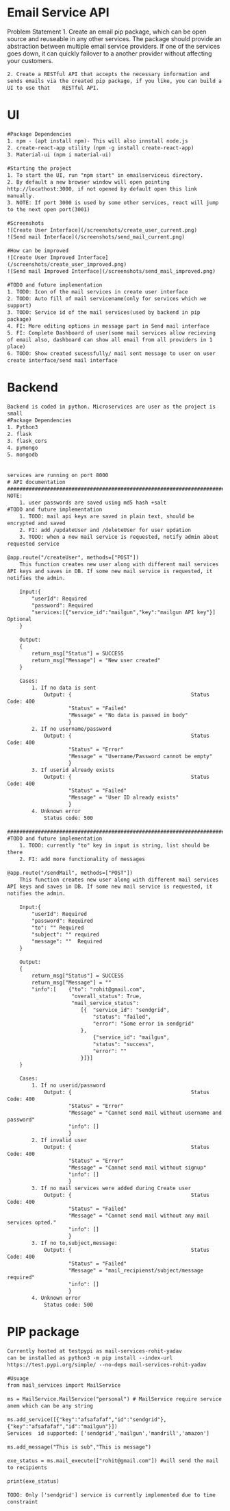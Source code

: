 # Email Service API
 
 Problem Statement
    1. Create an email pip package, which can be open source and reuseable in any other services.
        The package should provide an abstraction between multiple email service providers.
        If one of the services goes down, it can quickly failover to a another provider without affecting your customers.

    2. Create a RESTful API that accepts the necessary information and sends emails via the created pip package, if you like, you can build a UI to use that    RESTful API.

# UI 

    #Package Dependencies
    1. npm - (apt install npm)- This will also innstall node.js
    2. create-react-app utility (npm -g install create-react-app)
    3. Material-ui (npm i material-ui)

    #Starting the project
    1. To start the UI, run "npm start" in emailserviceui directory.
    2. By default a new browser window will open pointing http://locathost:3000, if not opened by default open this link manually.
    3. NOTE: If port 3000 is used by some other services, react will jump to the next open port(3001)

    #Screenshots
    ![Create User Interface](/screenshots/create_user_current.png)
    ![Send mail Interface](/screenshots/send_mail_current.png)

    #How can be improved
    ![Create User Improved Interface](/screenshots/create_user_improved.png)
    ![Send mail Improved Interface](/screenshots/send_mail_improved.png)

    #TODO and future implementation
    1. TODO: Icon of the mail services in create user interface
    2. TODO: Auto fill of mail servicename(only for services which we support)
    3. TODO: Service id of the mail services(used by backend in pip package)
    4. FI: More editing options in message part in Send mail interface
    5. FI: Complete Dashboard of user(some mail services allow recieving of email also, dashboard can show all email from all providers in 1 place) 
    6. TODO: Show created sucessfully/ mail sent message to user on user create interface/send mail interface

# Backend

    Backend is coded in python. Microservices are user as the project is small
    #Package Dependencies
    1. Python3
    2. flask
    3. flask_cors
    4. pymongo
    5. mongodb


    services are running on port 8000
    # API documentation
    ############################################################################################################################################
    NOTE: 
        1. user passwords are saved using md5 hash +salt
    #TODO and future implementation
        1. TODO: mail api keys are saved in plain text, should be encrypted and saved
        2. FI: add /updateUser and /deleteUser for user updation
        3. TODO: when a new mail service is requested, notify admin about requested service

    @app.route("/createUser", methods=["POST"])
        This function creates new user along with different mail services API keys and saves in DB. If some new mail service is requested, it notifies the admin.

        Input:{
            "userId": Required
            "password": Required
            "services:[{"service_id":"mailgun","key":"mailgun API key"}] Optional
        }

        Output:
        {
            return_msg["Status"] = SUCCESS
            return_msg["Message"] = "New user created"
        }

        Cases:
            1. If no data is sent
                Output: {                                       Status Code: 400
                        "Status" = "Failed"
                        "Message" = "No data is passed in body"
                        }
            2. If no username/password
                Output: {                                       Status Code: 400
                        "Status" = "Error"
                        "Message" = "Username/Password cannot be empty"
                        }
            3. If userid already exists
                Output: {                                       Status Code: 400
                        "Status" = "Failed"
                        "Message" = "User ID already exists"
                        }
            4. Unknown error
                Status code: 500
    
    ###################################################################################################################################################
    #TODO and future implementation
        1. TODO: currently "to" key in input is string, list should be there
        2. FI: add more functionality of messages
    
    @app.route("/sendMail", methods=["POST"])
        This function creates new user along with different mail services API keys and saves in DB. If some new mail service is requested, it notifies the admin.

        Input:{
            "userId": Required
            "password": Required
            "to": "" Required
            "subject": "" required
            "message": ""  Required
        }

        Output:
        {
            return_msg["Status"] = SUCCESS
            return_msg["Message"] = ""
            "info":[    {"to": "rohit@gmail.com",
                         "overall_status": True, 
                         "mail_service_status": 
                            [{  "service_id": "sendgrid",
                                "status": "failed",
                                "error": "Some error in sendgrid"
                            }, 
                                {"service_id": "mailgun", 
                                "status": "success", 
                                "error": ""
                            }]}]
        }

        Cases:
            1. If no userid/password
                Output: {                                       Status Code: 400
                        "Status" = "Error"
                        "Message" = "Cannot send mail without username and password"
                        "info": []
                        }
            2. If invalid user
                Output: {                                       Status Code: 400
                        "Status" = "Error"
                        "Message" = "Cannot send mail without signup"
                        "info": []
                        }
            3. If no mail services were added during Create user
                Output: {                                       Status Code: 400
                        "Status" = "Failed"
                        "Message" = "Cannot send mail without any mail services opted."
                        "info": []
                        }
            3. If no to,subject,message:
                Output: {                                       Status Code: 400
                        "Status" = "Failed"
                        "Message" = "mail_recipienst/subject/message required"
                        "info": []
                        }
            4. Unknown error
                Status code: 500

# PIP package

    Currently hosted at testpypi as mail-services-rohit-yadav
    can be installed as python3 -m pip install --index-url https://test.pypi.org/simple/ --no-deps mail-services-rohit-yadav

    #Usuage
    from mail_services import MailService

    ms = MailService.MailService("personal") # MailService require service anem which can be any string
    
    ms.add_service([{"key":"afsafafaf","id":"sendgrid"},{"key":"afsafafaf","id":"mailgun"}])
    Services  id supported: ['sendgrid','mailgun','mandrill','amazon']

    ms.add_message("This is sub","This is message")

    exe_status = ms.mail_execute(["rohit@gmail.com"]) #will send the mail to recipients

    print(exe_status)

    TODO: Only ['sendgrid'] service is currently implemented due to time constraint